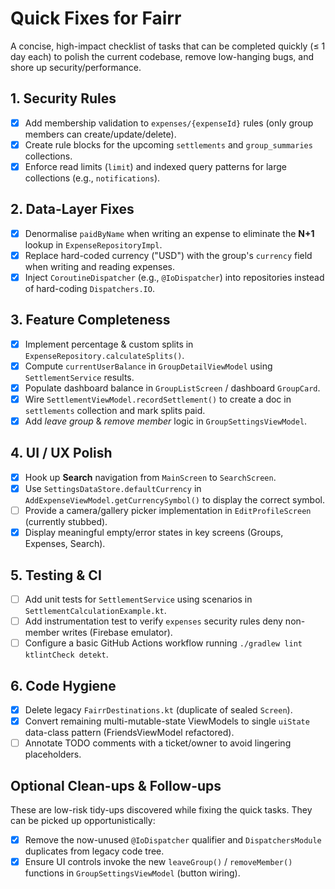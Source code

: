 # Quick Fixes for Fairr

A concise, high-impact checklist of tasks that can be completed quickly (≤ 1 day each) to polish the current codebase, remove low-hanging bugs, and shore up security/performance.

## 1. Security Rules
- [x] Add membership validation to `expenses/{expenseId}` rules (only group members can create/update/delete).
- [x] Create rule blocks for the upcoming `settlements` and `group_summaries` collections.
- [x] Enforce read limits (`limit`) and indexed query patterns for large collections (e.g., `notifications`).

## 2. Data-Layer Fixes
- [x] Denormalise `paidByName` when writing an expense to eliminate the **N+1** lookup in `ExpenseRepositoryImpl`.
- [x] Replace hard-coded currency ("USD") with the group's `currency` field when writing and reading expenses.
- [x] Inject `CoroutineDispatcher` (e.g., `@IoDispatcher`) into repositories instead of hard-coding `Dispatchers.IO`.

## 3. Feature Completeness
- [x] Implement percentage & custom splits in `ExpenseRepository.calculateSplits()`.
- [x] Compute `currentUserBalance` in `GroupDetailViewModel` using `SettlementService` results.
- [x] Populate dashboard balance in `GroupListScreen` / dashboard `GroupCard`.
- [x] Wire `SettlementViewModel.recordSettlement()` to create a doc in `settlements` collection and mark splits paid.
- [x] Add *leave group* & *remove member* logic in `GroupSettingsViewModel`.

## 4. UI / UX Polish
- [x] Hook up **Search** navigation from `MainScreen` to `SearchScreen`.
- [x] Use `SettingsDataStore.defaultCurrency` in `AddExpenseViewModel.getCurrencySymbol()` to display the correct symbol.
- [ ] Provide a camera/gallery picker implementation in `EditProfileScreen` (currently stubbed). 
- [x] Display meaningful empty/error states in key screens (Groups, Expenses, Search).

## 5. Testing & CI
- [ ] Add unit tests for `SettlementService` using scenarios in `SettlementCalculationExample.kt`.
- [ ] Add instrumentation test to verify `expenses` security rules deny non-member writes (Firebase emulator).
- [ ] Configure a basic GitHub Actions workflow running `./gradlew lint ktlintCheck detekt`.

## 6. Code Hygiene
- [x] Delete legacy `FairrDestinations.kt` (duplicate of sealed `Screen`).
- [x] Convert remaining multi-mutable-state ViewModels to single `uiState` data-class pattern (FriendsViewModel refactored).
- [ ] Annotate TODO comments with a ticket/owner to avoid lingering placeholders.

## Optional Clean-ups & Follow-ups

These are low-risk tidy-ups discovered while fixing the quick tasks. They can be picked up opportunistically:

- [x] Remove the now-unused `@IoDispatcher` qualifier and `DispatchersModule` duplicates from legacy code tree.
- [x] Ensure UI controls invoke the new `leaveGroup()` / `removeMember()` functions in `GroupSettingsViewModel` (button wiring).
